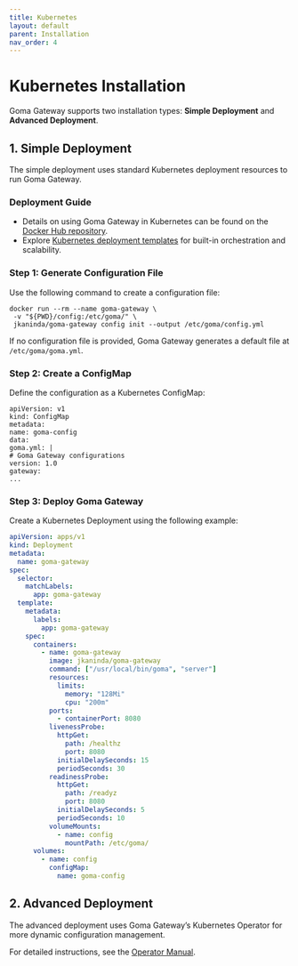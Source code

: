 ```yaml
---
title: Kubernetes
layout: default
parent: Installation
nav_order: 4
---
```


# Kubernetes Installation

Goma Gateway supports two installation types: **Simple Deployment** and **Advanced Deployment**.

## 1. Simple Deployment

The simple deployment uses standard Kubernetes deployment resources to run Goma Gateway.

### Deployment Guide

- Details on using Goma Gateway in Kubernetes can be found on the [Docker Hub repository](https://hub.docker.com/r/jkaninda/goma-gateway).
- Explore [Kubernetes deployment templates](https://github.com/jkaninda/goma-gateway/tree/main/examples) for built-in orchestration and scalability.

### Step 1: Generate Configuration File

Use the following command to create a configuration file:

```shell
docker run --rm --name goma-gateway \
 -v "${PWD}/config:/etc/goma/" \
 jkaninda/goma-gateway config init --output /etc/goma/config.yml
```

If no configuration file is provided, Goma Gateway generates a default file at `/etc/goma/goma.yml`.

### Step 2: Create a ConfigMap

Define the configuration as a Kubernetes ConfigMap:
```shell
apiVersion: v1
kind: ConfigMap
metadata:
name: goma-config
data:
goma.yml: |
# Goma Gateway configurations
version: 1.0
gateway:
...
```
### Step 3: Deploy Goma Gateway

Create a Kubernetes Deployment using the following example:

```yaml
apiVersion: apps/v1
kind: Deployment
metadata:
  name: goma-gateway
spec:
  selector:
    matchLabels:
      app: goma-gateway
  template:
    metadata:
      labels:
        app: goma-gateway
    spec:
      containers:
        - name: goma-gateway
          image: jkaninda/goma-gateway
          command: ["/usr/local/bin/goma", "server"]
          resources:
            limits:
              memory: "128Mi"
              cpu: "200m"
          ports:
            - containerPort: 8080
          livenessProbe:
            httpGet:
              path: /healthz
              port: 8080
            initialDelaySeconds: 15
            periodSeconds: 30
          readinessProbe:
            httpGet:
              path: /readyz
              port: 8080
            initialDelaySeconds: 5
            periodSeconds: 10
          volumeMounts:
            - name: config
              mountPath: /etc/goma/
      volumes:
        - name: config
          configMap:
            name: goma-config
```


## 2. Advanced Deployment

The advanced deployment uses Goma Gateway’s Kubernetes Operator for more dynamic configuration management.

For detailed instructions, see the [Operator Manual](/goma-gateway/operator-manual/installation.html).
